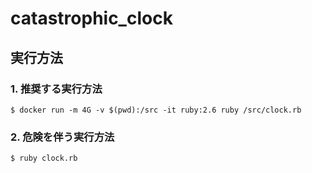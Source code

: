 # catastrophic_clock
## 実行方法
### 1. 推奨する実行方法
```shell
$ docker run -m 4G -v $(pwd):/src -it ruby:2.6 ruby /src/clock.rb
```

### 2. 危険を伴う実行方法
```shell
$ ruby clock.rb
```